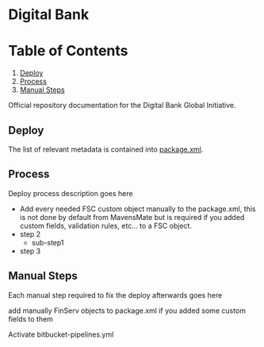 # Digital Bank #

# Table of Contents
1. [Deploy](#deploy)
2. [Process](#process)
3. [Manual Steps](#manual-steps)

Official repository documentation for the Digital Bank Global Initiative.

## Deploy
The list of relevant metadata is contained into [package.xml](src/master/src/package.xml).

## Process
Deploy process description goes here

* Add every needed FSC custom object manually to the package.xml, this is not done by default from MavensMate but is required if you added custom fields, validation rules, etc... to a FSC object.
* step 2
    * sub-step1
* step 3


## Manual Steps
Each manual step required to fix the deploy afterwards goes here

add manually FinServ objects to package.xml if you added some custom fields to them

Activate bitbucket-pipelines.yml